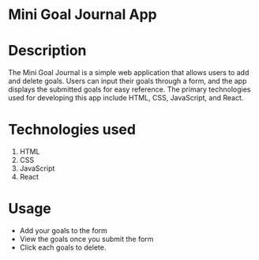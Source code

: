 # Mini Goal Journal App

# Description

The Mini Goal Journal is a simple web application that allows users to add and delete goals. Users can input their goals through a form, and the app displays the submitted goals for easy reference. The primary technologies used for developing this app include HTML, CSS, JavaScript, and React.

# Technologies used

1. HTML
2. CSS
3. JavaScript
4. React

# Usage

- Add your goals to the form
- View the goals once you submit the form
- Click each goals to delete.
